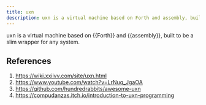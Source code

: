 ```yaml
---
title: uxn
description: uxn is a virtual machine based on Forth and assembly, built to be a slim wrapper for any system.
---
```


uxn is a virtual machine based on {{Forth}} and {{assembly}}, built to be a slim wrapper for any system.

## References

1. https://wiki.xxiivv.com/site/uxn.html
1. https://www.youtube.com/watch?v=LrNuq_JgaOA
1. https://github.com/hundredrabbits/awesome-uxn
1. https://compudanzas.itch.io/introduction-to-uxn-programming
